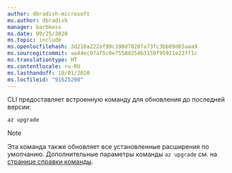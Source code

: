 ```yaml
---
author: dbradish-microsoft
ms.author: dbradish
manager: barbkess
ms.date: 09/25/2020
ms.topic: include
ms.openlocfilehash: 3d210a222af99c190d7020fa73fc3bb89d65aaa9
ms.sourcegitcommit: aa44ec97af5c0e7558d254b3159f95921e22ff1c
ms.translationtype: HT
ms.contentlocale: ru-RU
ms.lasthandoff: 10/01/2020
ms.locfileid: "91625298"
---
```

CLI предоставляет встроенную команду для обновления до последней версии:

```azurecli
az upgrade
```

> [!NOTE]
>
> Эта команда также обновляет все установленные расширения по умолчанию. Дополнительные параметры команды `az upgrade` см. на [странице справки команды](/cli/azure/reference-index#az_upgrade).
